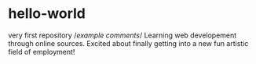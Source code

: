 # hello-world
very first repository
/*example comments*/
Learning web developement through online sources.  Excited about finally getting into a new fun artistic field of employment!

